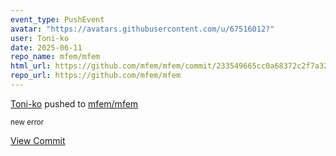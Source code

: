 ```yaml
---
event_type: PushEvent
avatar: "https://avatars.githubusercontent.com/u/67516012?"
user: Toni-ko
date: 2025-06-11
repo_name: mfem/mfem
html_url: https://github.com/mfem/mfem/commit/233549665cc0a68372c2f7a329078ea5fd6adae1
repo_url: https://github.com/mfem/mfem
---
```


<a href='https://github.com/Toni-ko' target='_blank'>Toni-ko</a> pushed to <a href='https://github.com/mfem/mfem' target='_blank'>mfem/mfem</a>

<small>new error</small>

<a href='https://github.com/mfem/mfem/commit/233549665cc0a68372c2f7a329078ea5fd6adae1' target='_blank'>View Commit</a>